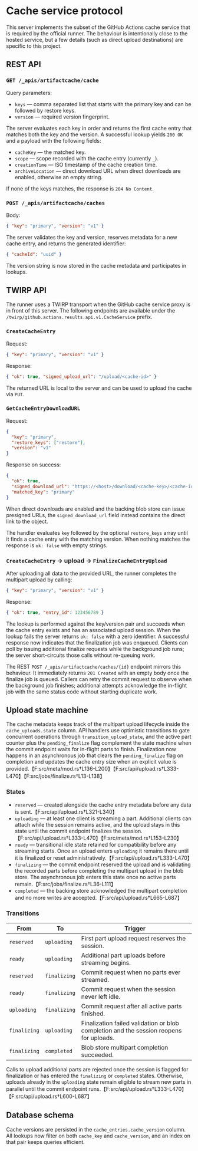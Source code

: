 # Cache service protocol

This server implements the subset of the GitHub Actions cache service that is
required by the official runner. The behaviour is intentionally close to the
hosted service, but a few details (such as direct upload destinations) are
specific to this project.

## REST API

### `GET /_apis/artifactcache/cache`

Query parameters:

- `keys` &mdash; comma separated list that starts with the primary key and can be
  followed by restore keys.
- `version` &mdash; required version fingerprint.

The server evaluates each key in order and returns the first cache entry that
matches both the key and the version. A successful lookup yields `200 OK` and a
payload with the following fields:

- `cacheKey` &mdash; the matched key.
- `scope` &mdash; scope recorded with the cache entry (currently `_`).
- `creationTime` &mdash; ISO timestamp of the cache creation time.
- `archiveLocation` &mdash; direct download URL when direct downloads are enabled,
  otherwise an empty string.

If none of the keys matches, the response is `204 No Content`.

### `POST /_apis/artifactcache/caches`

Body:

```json
{ "key": "primary", "version": "v1" }
```

The server validates the key and version, reserves metadata for a new cache
entry, and returns the generated identifier:

```json
{ "cacheId": "uuid" }
```

The version string is now stored in the cache metadata and participates in
lookups.

## TWIRP API

The runner uses a TWIRP transport when the GitHub cache service proxy is in
front of this server. The following endpoints are available under the
`/twirp/github.actions.results.api.v1.CacheService` prefix.

### `CreateCacheEntry`

Request:

```json
{ "key": "primary", "version": "v1" }
```

Response:

```json
{ "ok": true, "signed_upload_url": "/upload/<cache-id>" }
```

The returned URL is local to the server and can be used to upload the cache via
`PUT`.

### `GetCacheEntryDownloadURL`

Request:

```json
{
  "key": "primary",
  "restore_keys": ["restore"],
  "version": "v1"
}
```

Response on success:

```json
{
  "ok": true,
  "signed_download_url": "https://<host>/download/<cache-key>/<cache-id>.tgz",
  "matched_key": "primary"
}
```

When direct downloads are enabled and the backing blob store can issue
presigned URLs, the `signed_download_url` field instead contains the direct
link to the object.

The handler evaluates `key` followed by the optional `restore_keys` array until
it finds a cache entry with the matching version. When nothing matches the
response is `ok: false` with empty strings.

### `CreateCacheEntry` -> upload -> `FinalizeCacheEntryUpload`

After uploading all data to the provided URL, the runner completes the multipart
upload by calling:

```json
{ "key": "primary", "version": "v1" }
```

Response:

```json
{ "ok": true, "entry_id": 123456789 }
```

The lookup is performed against the key/version pair and succeeds when the cache
entry exists and has an associated upload session. When the lookup fails the
server returns `ok: false` with a zero identifier. A successful response now
indicates that the finalization job was enqueued. Clients can poll by issuing
additional finalize requests while the background job runs; the server
short-circuits those calls without re-queuing work.

The REST `POST /_apis/artifactcache/caches/{id}` endpoint mirrors this
behaviour. It immediately returns `201 Created` with an empty body once the
finalize job is queued. Callers can retry the commit request to observe when the
background job finishes; additional attempts acknowledge the in-flight job with
the same status code without starting duplicate work.

## Upload state machine

The cache metadata keeps track of the multipart upload lifecycle inside the
`cache_uploads.state` column. API handlers use optimistic transitions to gate
concurrent operations through `transition_upload_state`, and the active part
counter plus the `pending_finalize` flag complement the state machine when the
commit endpoint waits for in-flight parts to finish. Finalization now happens in
an asynchronous job that clears the `pending_finalize` flag on completion and
updates the cache entry size when an explicit value is provided.【F:src/meta/mod.rs†L136-L200】【F:src/api/upload.rs†L333-L470】【F:src/jobs/finalize.rs†L13-L138】

### States

- `reserved` &mdash; created alongside the cache entry metadata before any data is
  sent.【F:src/api/upload.rs†L321-L340】
- `uploading` &mdash; at least one client is streaming a part. Additional clients can
  attach while the session remains active, and the upload stays in this state
  until the commit endpoint finalizes the session.【F:src/api/upload.rs†L333-L470】【F:src/meta/mod.rs†L153-L230】
- `ready` &mdash; transitional idle state retained for compatibility before any
  streaming starts. Once an upload enters `uploading` it remains there until it
  is finalized or reset administratively.【F:src/api/upload.rs†L333-L470】
- `finalizing` &mdash; the commit endpoint reserved the upload and is validating the
  recorded parts before completing the multipart upload in the blob store. The
  asynchronous job enters this state once no active parts remain.【F:src/jobs/finalize.rs†L36-L111】
- `completed` &mdash; the backing store acknowledged the multipart completion and no
  more writes are accepted.【F:src/api/upload.rs†L665-L687】

### Transitions

| From         | To          | Trigger |
|--------------|-------------|---------|
| `reserved`   | `uploading` | First part upload request reserves the session. |
| `ready`      | `uploading` | Additional part uploads before streaming begins. |
| `reserved`   | `finalizing`| Commit request when no parts ever streamed. |
| `ready`      | `finalizing`| Commit request when the session never left idle. |
| `uploading`  | `finalizing`| Commit request after all active parts finished. |
| `finalizing` | `uploading` | Finalization failed validation or blob completion and the session reopens for uploads. |
| `finalizing` | `completed` | Blob store multipart completion succeeded. |

Calls to upload additional parts are rejected once the session is flagged for
finalization or has entered the `finalizing` or `completed` states. Otherwise,
uploads already in the `uploading` state remain eligible to stream new parts in
parallel until the commit endpoint runs.【F:src/api/upload.rs†L333-L470】【F:src/api/upload.rs†L600-L687】

## Database schema

Cache versions are persisted in the `cache_entries.cache_version` column. All
lookups now filter on both `cache_key` and `cache_version`, and an index on that
pair keeps queries efficient.
